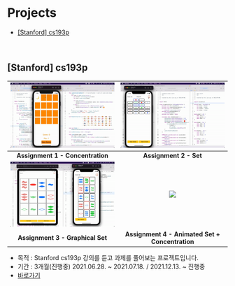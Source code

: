 # Projects

- [[Stanford] cs193p](./%5BStanford%5D%20iOS11%20App%20developement)

<br>

## [Stanford] cs193p

|<img src="./%5BStanford%5D%20iOS11%20App%20developement/Assignment%201/imageFiles/demo.gif">|<img src="./%5BStanford%5D%20iOS11%20App%20developement/Assignment%202/imageFiles/demo.gif">|
|:-:|:-:|
|**Assignment 1 - Concentration**|**Assignment 2 - Set**|
|<img src="./%5BStanford%5D%20iOS11%20App%20developement/Assignment%203/imageFiles/demo.gif">|<img src="./%5BStanford%5D%20iOS11%20App%20developement/Assignment%204/imageFiles/2.gif">|
|**Assignment 3 - Graphical Set**|**Assignment 4 - Animated Set + Concentration**|


- 목적 : Stanford cs193p 강의를 듣고 과제를 풀어보는 프로젝트입니다.
- 기간 : 3개월(진행중) 2021.06.28. ~ 2021.07.18. / 2021.12.13. ~ 진행중
- [바로가기](./%5BStanford%5D%20iOS11%20App%20developement)
